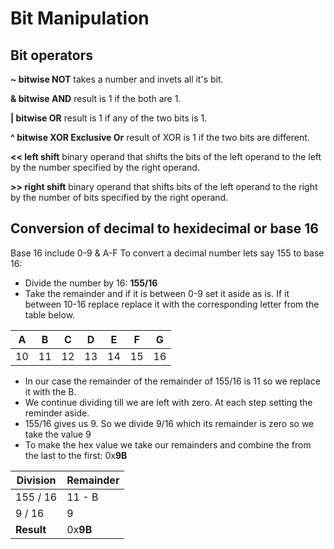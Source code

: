 # Bit Manipulation

## Bit operators

**~ bitwise NOT** takes a number and invets all it's bit.

**& bitwise AND** result is 1 if the both are 1.

**| bitwise OR** result is 1 if any of the two bits is 1.

**^ bitwise XOR Exclusive Or** result of XOR is 1 if the two bits are different.

**<< left shift** binary operand that shifts the bits of the left operand to the left by the number specified by the right operand.

**>> right shift** binary operand that shifts bits of the left operand to the right by the number of bits specified by the right operand.


## Conversion of decimal to hexidecimal or base 16
Base 16 include 0-9 & A-F
To convert a decimal number lets say 155 to base 16: 
* Divide the number by 16: **155/16**
* Take the remainder and if it is between 0-9 set it aside as is. If it between 10-16 replace replace it with the corresponding letter from the table below.

| **A** | **B** | **C** | **D** | **E** | **F** | **G** |
|-----|-----|-----|-----|-----|-----|-----|
| 10  | 11  | 12  | 13  | 14  | 15  | 16  |

* In our case the remainder of the remainder of 155/16 is 11 so we replace it with the B.
* We continue dividing till we are left with zero. At each step setting the reminder aside.
* 155/16 gives us 9. So we divide 9/16 which its remainder is zero so we take the value 9
* To make the hex value we take our remainders and combine the from the last to the first: 0x**9B**

| **Division** | **Remainder** |
| ---------| ----------|
| 155 / 16 | 11 - B    |
| 9 / 16   | 9         |
| **Result** | 0x**9B** |


